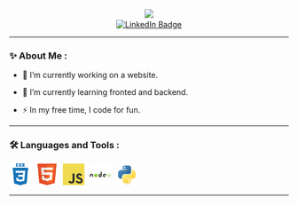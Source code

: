 <div id="header" align="center">
  <img src="https://media.giphy.com/media/nwi2TALDbWmvC2Hho0/giphy.gif" width="200"/>
  
  <div id="badges">
    <a href="https://discord.com/users/392314179932913664"><img src="https://img.shields.io/badge/Discord-brown?style=for-the-badge&logo=Discord&logoColor=white" alt="LinkedIn Badge"/></a>
  </div>
</div>
  
  ---

  ### :sparkles: About Me : 
 - :telescope: I’m currently working on a website.

- :seedling: I’m currently learning fronted and backend.

- :zap: In my free time, I code for fun.

---

### :hammer_and_wrench: Languages and Tools :
<div>
  <img src="https://github.com/devicons/devicon/blob/master/icons/css3/css3-plain-wordmark.svg"  title="CSS3" alt="CSS" width="40" height="40"/>&nbsp;
  <img src="https://github.com/devicons/devicon/blob/master/icons/html5/html5-original.svg" title="HTML5" alt="HTML" width="40" height="40"/>&nbsp;
  <img src="https://github.com/devicons/devicon/blob/master/icons/javascript/javascript-original.svg" title="JavaScript" alt="JavaScript" width="40" height="40"/>&nbsp;
  <img src="https://github.com/devicons/devicon/blob/master/icons/nodejs/nodejs-original-wordmark.svg" title="NodeJS" alt="NodeJS" width="40" height="40"/>&nbsp;
  <img src="https://github.com/devicons/devicon/blob/master/icons/python/python-original.svg" title="NodeJS" alt="NodeJS" width="40" height="40"/>&nbsp;
</div>

---
